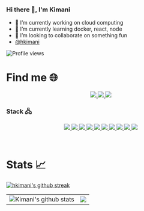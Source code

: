 ### Hi there 👋, I'm Kimani

- 🔭 I’m currently working on cloud computing
- 🌱 I’m currently learning docker, react, node
- 👯 I’m looking to collaborate on something fun
- [@hkimani](https://www.linkedin.com/in/hubert-kimani-49727a125/)

![Profile views](https://gpvc.arturio.dev/hkimani)

# Find me 🌐

<p align ="center">
  <a href ="https://www.linkedin.com/in/hubert-kimani-49727a125/" role="LinkedIn">
  <img src="https://img.shields.io/badge/-LinkedIN-0A66C2?style=for-the-badge&logo=LinkedIn&logoColor=white"/>
  </a>
  <a href ="https://stackoverflow.com/users/12130316/kimanihuon" role="stackoverflow">
  <img src="https://img.shields.io/badge/Stack_Overflow-FE7A16?style=for-the-badge&logo=stack-overflow&logoColor=white"/>
  </a>
   <a href ="https://www.hackerrank.com/kimanihube" role="hackerrank">
  <img src="https://img.shields.io/badge/-Hackerrank-2EC866?style=for-the-badge&logo=HackerRank&logoColor=white"/>
  </a>
</p>

### Stack 🖧
<p align ="center">
  <a href ="#" role="JavaScript">
  <img src="https://img.shields.io/badge/JavaScript-F7DF1E?style=for-the-badge&logo=javascript&logoColor=black"/>
  </a>
  <a href ="#" role="TypeScript">
  <img src="https://img.shields.io/badge/TypeScript-007ACC?style=for-the-badge&logo=typescript&logoColor=white"/>
  </a>
  <a href ="#" role="Python">
  <img src="https://img.shields.io/badge/Python-FFD43B?style=for-the-badge&logo=python&logoColor=darkgreen"/>
  </a>
  <a href ="#" role="Postgres">
  <img src="https://img.shields.io/badge/PostgreSQL-316192?style=for-the-badge&logo=postgresql&logoColor=white"/>
  </a>
  <a href ="#" role="NodeJs">
  <img src="https://img.shields.io/badge/Node.js-339933?style=for-the-badge&logo=nodedotjs&logoColor=white"/>
  </a>
  <a href ="#" role="ExpressJs">
  <img src="https://img.shields.io/badge/Express.js-000000?style=for-the-badge&logo=express&logoColor=white"/>
  </a>
  <a href ="#" role="ReactJs">
  <img src="https://img.shields.io/badge/React-20232A?style=for-the-badge&logo=react&logoColor=61DAFB"/>
  </a>
  <a href ="#" role="VueJs">
  <img src="https://img.shields.io/badge/Vue.js-35495E?style=for-the-badge&logo=vuedotjs&logoColor=4FC08D"/>
  </a>
  <a href ="#" role="Docker">
  <img src="https://img.shields.io/badge/Docker-2CA5E0?style=for-the-badge&logo=docker&logoColor=white"/>
  </a>
  <a href ="#" role="GCP">
  <img src="https://img.shields.io/badge/Google_Cloud-4285F4?style=for-the-badge&logo=google-cloud&logoColor=white"/>
  </a>
</p>
<br />

# Stats 📈

[![hkimani's github streak](https://github-readme-streak-stats.herokuapp.com/?user=hkimani&theme=blue-green)](https://github.com/hkimani/github-readme-streak-stats)

<center>
  <table>
  <tr>
      <td><img align="center" src="https://github-readme-stats.vercel.app/api?username=hkimani&show_icons=true&include_all_commits=true&count_private=true&icon_color=de5085&theme=radical" alt="Kimani's github stats" /></td>
      <td><a href="https://github-readme-stats.vercel.app/api/top-langs/?username=hkimani&layout=compact&langs_count=8&hide=Mako&theme=nightowl&count_private=true&border_radius=15&border_color=#212121">
  <img  src="https://github-readme-stats.vercel.app/api/top-langs/?username=hkimani&layout=compact&langs_count=8&hide=html&theme=nightowl&border_radius=15&border_color=#212121" />
</a>
</td>
  </tr>   
</table>
</center>

<!--
**hkimani/hkimani** is a ✨ _special_ ✨ repository because its `README.md` (this file) appears on your GitHub profile.

Here are some ideas to get you started:

- 🔭 I’m currently working on ...
- 🌱 I’m currently learning ...
- 👯 I’m looking to collaborate on ...
- 🤔 I’m looking for help with ...
- 💬 Ask me about ...
- 📫 How to reach me: ...
- 😄 Pronouns: ...
- ⚡ Fun fact: ...
-->
